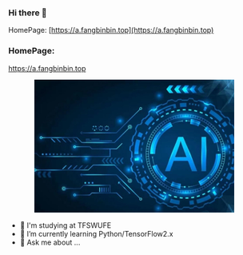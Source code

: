 ### Hi there 👋

HomePage:
[https://a.fangbinbin.top](https://a.fangbinbin.top)

<h3>HomePage:</h3>

<a href='https://a.fangbinbin.top'>https://a.fangbinbin.top</a>

<p align="center">
    <img src="https://github.com/Cool-breeze-bin/cool-breeze-bin/blob/main/ai.jpg" alt="React Forget" width='400px'/>
</p>

- 🔭 I'm studying at TFSWUFE
- 🌱 I’m currently learning Python/TensorFlow2.x
- 💬 Ask me about ...

<!--
![](https://github.com/Cool-breeze-bin/cool-breeze-bin/blob/main/ai.jpg)
**Cool-breeze-bin/cool-breeze-bin** is a ✨ _special_ ✨ repository because its `README.md` (this file) appears on your GitHub profile.

Here are some ideas to get you started:

- 🔭 I’m currently working on ...
- 🌱 I’m currently learning ...
- 👯 I’m looking to collaborate on ...
- 🤔 I’m looking for help with ...
- 💬 Ask me about ...
- 📫 How to reach me: ...
- 😄 Pronouns: ...
- ⚡ Fun fact: ...
-->
